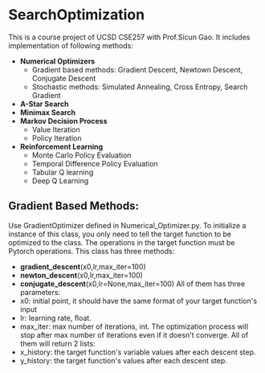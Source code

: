 # SearchOptimization
This is a course project of UCSD CSE257 with Prof.Sicun Gao. It includes implementation of following methods:
- **Numerical Optimizers**
  - Gradient based methods: Gradient Descent, Newtown Descent, Conjugate Descent
  - Stochastic methods: Simulated Annealing, Cross Entropy, Search Gradient
- **A-Star Search**
- **Minimax Search**
- **Markov Decision Process**
  - Value Iteration
  - Policy Iteration
- **Reinforcement Learning**
  - Monte Carlo Policy Evaluation
  - Temporal Difference Policy Evaluation
  - Tabular Q learning
  - Deep Q Learning


## Gradient Based Methods:
Use GradientOptimizer defined in Numerical_Optimizer.py. To initialize a instance of this class, you only need to tell the target function to be optimized to the class. The operations in the target function must be Pytorch operations. This class has three methods:
- **gradient_descent**(x0,lr,max_iter=100)
- **newton_descent**(x0,lr,max_iter=100)
- **conjugate_descent**(x0,lr=None,max_iter=100)
All of them has three parameters:
- x0: initial point, it should have the same format of your target function's input
- lr: learning rate, float.
- max_iter: max number of iterations, int. The optimization process will stop after max number of iterations even if it doesn't converge.
All of them will return 2 lists:
- x_history: the target function's variable values after each descent step.
- y_history: the target function's values after each descent step.
